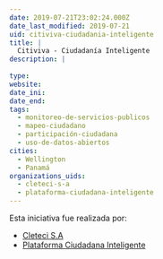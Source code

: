 ```yaml
---
date: 2019-07-21T23:02:24.000Z
date_last_modified: 2019-07-21
uid: citiviva-ciudadania-inteligente
title: |
  Citiviva - Ciudadanía Inteligente
description: |
  
type: 
website: 
date_ini: 
date_end: 
tags:
  - monitoreo-de-servicios-publicos
  - mapeo-ciudadano
  - participación-ciudadana
  - uso-de-datos-abiertos
cities: 
  - Wellington
  - Panamá
organizations_uids:
  - cleteci-s-a
  - plataforma-ciudadana-inteligente
---
```


Esta iniciativa fue realizada por:

- [Cleteci S.A](/organizaciones/cleteci-s-a)
- [Plataforma Ciudadana Inteligente](/organizaciones/plataforma-ciudadana-inteligente)
